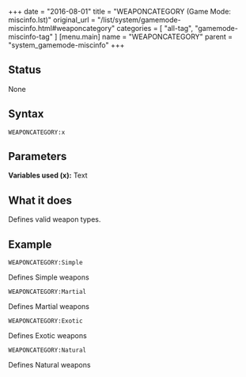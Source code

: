 +++
date = "2016-08-01"
title = "WEAPONCATEGORY (Game Mode: miscinfo.lst)"
original_url = "/list/system/gamemode-miscinfo.html#weaponcategory"
categories = [ "all-tag", "gamemode-miscinfo-tag" ]
[menu.main]
    name = "WEAPONCATEGORY"
    parent = "system_gamemode-miscinfo"
+++

## Status

None

## Syntax

`WEAPONCATEGORY:x`

## Parameters




**Variables used (x):** Text

What it does
------------

Defines valid weapon types.

Example
-------

`WEAPONCATEGORY:Simple`

Defines Simple weapons

`WEAPONCATEGORY:Martial`

Defines Martial weapons

`WEAPONCATEGORY:Exotic`

Defines Exotic weapons

`WEAPONCATEGORY:Natural`

Defines Natural weapons

